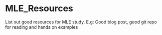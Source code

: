 # MLE_Resources
List out good resources for MLE study. E.g: Good blog post, good git repo for reading and hands on examples
